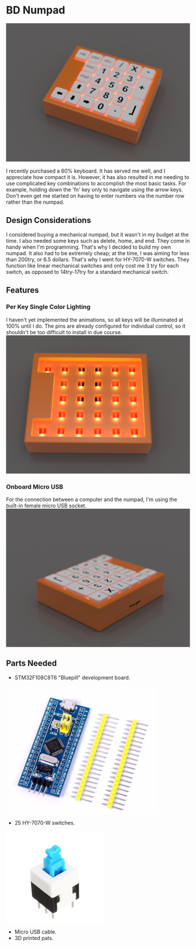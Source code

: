 # BD Numpad

![](images/1.PNG)

I recently purchased a 60% keyboard. It has served me well, and I appreciate how compact it is. However, it has also resulted in me needing to use complicated key combinations to accomplish the most basic tasks. For example, holding down the 'fn' key only to navigate using the arrow keys. Don't even get me started on having to enter numbers via the number row rather than the numpad.

## Design Considerations
I considered buying a mechanical numpad, but it wasn't in my budget at the time. I also needed some keys such as delete, home, and end. They come in handy when I'm programming. That's why I decided to build my own numpad. It also had to be extremely cheap; at the time, I was aiming for less than 200try, or 6.5 dollars.  That's why I went for HY-7070-W switches. They function like linear mechanical switches and only cost me 3 try for each switch, as opposed to 14try-17try for a standard mechanical switch. 

## Features

### Per Key Single Color Lighting
I haven't yet implemented the animations, so all keys will be illuminated at 100% until I do. The pins are already configured for individual control, so it shouldn't be too difficult to install in due course. 
![](images/led.png)

### Onboard Micro USB
For the connection between a computer and the numpad, I'm using the built-in female micro USB socket. 
![](images/2.png)

## Parts Needed
- STM32F108C8T6 "Bluepill" development board.

![](images/stm32.png)

- 25 HY-7070-W switches.

![](images/hy7070w.png)

- Micro USB cable.
- 3D printed pats.
